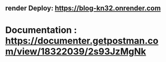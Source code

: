 ## render Deploy: https://blog-kn32.onrender.com
# Documentation : https://documenter.getpostman.com/view/18322039/2s93JzMgNk
